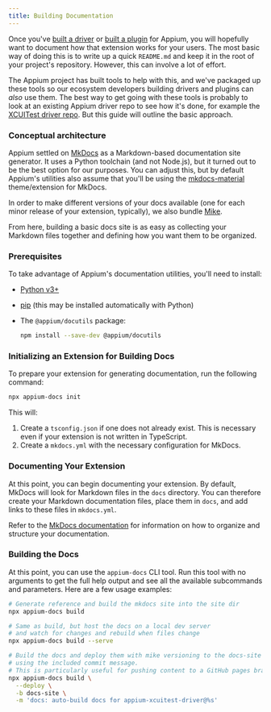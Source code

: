 ```yaml
---
title: Building Documentation
---
```


Once you've [built a driver](./build-drivers.md) or [built a plugin](./build-plugins.md) for Appium,
you will hopefully want to document how that extension works for your users. The most basic way of
doing this is to write up a quick `README.md` and keep it in the root of your project's repository.
However, this can involve a lot of effort.

The Appium project has built tools to help with this, and we've packaged up these tools so our
ecosystem developers building drivers and plugins can _also_ use them. The best way to get going
with these tools is probably to look at an existing Appium driver repo to see how it's done, for
example the [XCUITest driver repo](https://github.com/appium/appium-xcuitest-driver). But this guide
will outline the basic approach.

### Conceptual architecture

Appium settled on [MkDocs](https://www.mkdocs.org/) as a Markdown-based documentation site
generator. It uses a Python toolchain (and not Node.js), but it turned out to be the best option
for our purposes. You can adjust this, but by default Appium's utilities also assume that you'll be
using the [mkdocs-material](https://squidfunk.github.io/mkdocs-material/) theme/extension for
MkDocs.

In order to make different versions of your docs available (one for each minor release of your
extension, typically), we also bundle [Mike](https://github.com/jimporter/mike).

From here, building a basic docs site is as easy as collecting your Markdown files together and
defining how you want them to be organized.

### Prerequisites

To take advantage of Appium's documentation utilities, you'll need to install:

- [Python v3+](https://www.python.org/downloads/)
- [pip](https://pip.pypa.io/en/stable/installation/) (this may be installed automatically with Python)
- The `@appium/docutils` package:

  ```bash
  npm install --save-dev @appium/docutils
  ```

### Initializing an Extension for Building Docs

To prepare your extension for generating documentation, run the following command:

```bash
npx appium-docs init
```

This will:

1. Create a `tsconfig.json` if one does not already exist. This is necessary even if your extension
  is not written in TypeScript.
2. Create a `mkdocs.yml` with the necessary configuration for MkDocs.

### Documenting Your Extension

At this point, you can begin documenting your extension. By default, MkDocs will look for Markdown
files in the `docs` directory. You can therefore create your Markdown documentation files, place
them in `docs`, and add links to these files in `mkdocs.yml`.

Refer to the [MkDocs documentation](https://www.mkdocs.org/user-guide/writing-your-docs/) for
information on how to organize and structure your documentation.

### Building the Docs

At this point, you can use the `appium-docs` CLI tool. Run this tool with no arguments to get the
full help output and see all the available subcommands and parameters. Here are a few usage
examples:

```bash
# Generate reference and build the mkdocs site into the site dir
npx appium-docs build

# Same as build, but host the docs on a local dev server
# and watch for changes and rebuild when files change
npx appium-docs build --serve

# Build the docs and deploy them with mike versioning to the docs-site branch
# using the included commit message.
# This is particularly useful for pushing content to a GitHub pages branch!
npx appium-docs build \
  --deploy \
  -b docs-site \
  -m 'docs: auto-build docs for appium-xcuitest-driver@%s'
```
